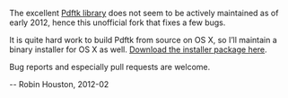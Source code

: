 The excellent [Pdftk library](http://www.pdflabs.com/docs/build-pdftk/) does not seem to be actively maintained as of early 2012, hence this unofficial fork that fixes a few bugs.

It is quite hard work to build Pdftk from source on OS X, so I’ll maintain a binary installer for OS X as well. [Download the installer package here](https://github.com/downloads/robinhouston/pdftk/pdftk.pkg).

Bug reports and especially pull requests are welcome.

-- Robin Houston, 2012-02
